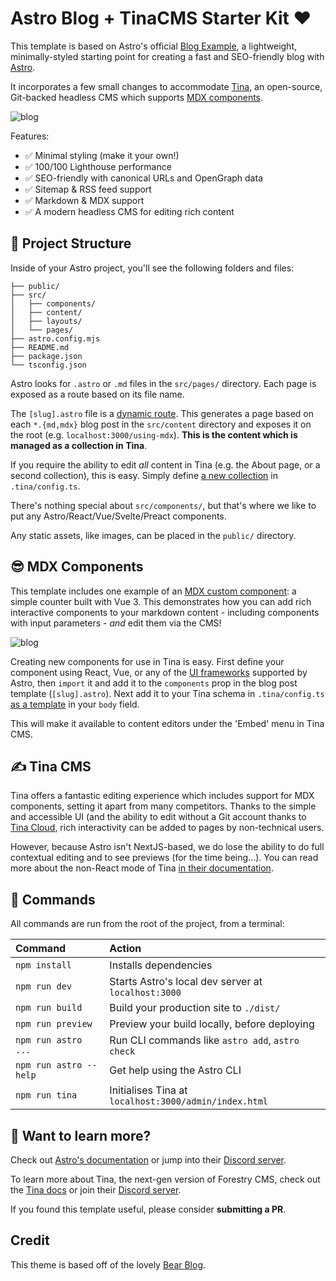 # Astro Blog + TinaCMS Starter Kit ❤️

This template is based on Astro's official [Blog Example](https://github.com/withastro/astro/tree/latest/examples/blog), a lightweight, minimally-styled starting point for creating a fast and SEO-friendly blog with [Astro](https://astro.build).

It incorporates a few small changes to accommodate [Tina](https://tina.io/), an open-source, Git-backed headless CMS which supports [MDX components](https://mdxjs.com/).

![blog](https://user-images.githubusercontent.com/4677417/186189140-4ef17aac-c3c9-4918-a8c2-ce86ba1bb394.png)

Features:

- ✅ Minimal styling (make it your own!)
- ✅ 100/100 Lighthouse performance
- ✅ SEO-friendly with canonical URLs and OpenGraph data
- ✅ Sitemap & RSS feed support
- ✅ Markdown & MDX support
- ✅ A modern headless CMS for editing rich content

## 🚀 Project Structure

Inside of your Astro project, you'll see the following folders and files:

```
├── public/
├── src/
│   ├── components/
│   ├── content/
│   ├── layouts/
│   └── pages/
├── astro.config.mjs
├── README.md
├── package.json
└── tsconfig.json
```

Astro looks for `.astro` or `.md` files in the `src/pages/` directory. Each page is exposed as a route based on its file name.

The `[slug].astro` file is a [dynamic route](https://docs.astro.build/en/core-concepts/routing/#dynamic-routes). This generates a page based on each `*.{md,mdx}` blog post in the `src/content` directory and exposes it on the root (e.g. `localhost:3000/using-mdx`). **This is the content which is managed as a collection in Tina**.

If you require the ability to edit *all* content in Tina (e.g. the About page, or a second collection), this is easy. Simply define [a new collection](https://tina.io/docs/schema/) in `.tina/config.ts`.

There's nothing special about `src/components/`, but that's where we like to put any Astro/React/Vue/Svelte/Preact components.

Any static assets, like images, can be placed in the `public/` directory.

## 😎 MDX Components

This template includes one example of an [MDX custom component](https://docs.astro.build/en/guides/integrations-guide/mdx/#custom-components): a simple counter built with Vue 3. This demonstrates how you can add rich interactive components to your markdown content - including components with input parameters - *and* edit them via the CMS!

![blog](/tomcbennet/astro-tina-starter/raw/main/public/mdx-component.png)

Creating new components for use in Tina is easy. First define your component using React, Vue, or any of the [UI frameworks](https://docs.astro.build/en/guides/integrations-guide/) supported by Astro, then `import` it and add it to the `components` prop in the blog post template (`[slug].astro`). Next add it to your Tina schema in `.tina/config.ts` [as a template](https://tina.io/docs/editing/markdown/#defining-a-template-in-a-collection) in your `body` field.

This will make it available to content editors under the 'Embed' menu in Tina CMS.

## ✍️ Tina CMS

Tina offers a fantastic editing experience which includes support for MDX components, setting it apart from many competitors. Thanks to the simple and accessible UI (and the ability to edit without a Git account thanks to [Tina Cloud](https://tina.io/docs/product-tour/#tina-cloud), rich interactivity can be added to pages by non-technical users.

However, because Astro isn't NextJS-based, we do lose the ability to do full contextual editing and to see previews (for the time being...). You can read more about the non-React mode of Tina [in their documentation](https://tina.io/guides/tinacms/non-react-based-ssg/guide/).

## 🧞 Commands

All commands are run from the root of the project, from a terminal:

| Command                | Action                                                |
| :--------------------- | :---------------------------------------------------- |
| `npm install`          | Installs dependencies                                 |
| `npm run dev`          | Starts Astro's local dev server at `localhost:3000`   |
| `npm run build`        | Build your production site to `./dist/`               |
| `npm run preview`      | Preview your build locally, before deploying          |
| `npm run astro ...`    | Run CLI commands like `astro add`, `astro check`      |
| `npm run astro --help` | Get help using the Astro CLI                          |
| `npm run tina`         | Initialises Tina at `localhost:3000/admin/index.html` |

## 👀 Want to learn more?

Check out [Astro's documentation](https://docs.astro.build) or jump into their [Discord server](https://astro.build/chat).

To learn more about Tina, the next-gen version of Forestry CMS, check out the [Tina docs](https://tina.io/docs/) or join their [Discord server](https://discord.com/invite/zumN63Ybpf).

If you found this template useful, please consider **submitting a PR**.

## Credit

This theme is based off of the lovely [Bear Blog](https://github.com/HermanMartinus/bearblog/).
